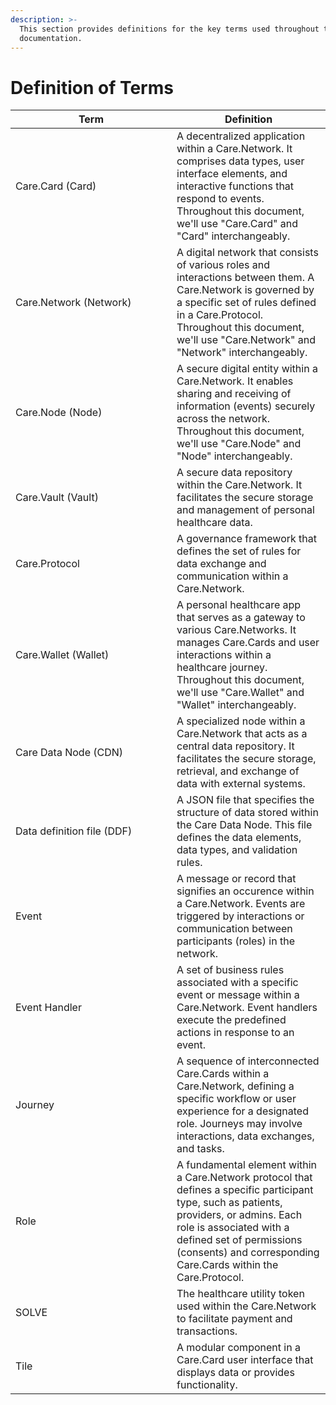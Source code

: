 ```yaml
---
description: >-
  This section provides definitions for the key terms used throughout this
  documentation.
---
```


# Definition of Terms



<table><thead><tr><th width="242">Term</th><th>Definition</th></tr></thead><tbody><tr><td>Care.Card (Card)</td><td>A decentralized application within a Care.Network. It comprises data types, user interface elements, and interactive functions that respond to events. Throughout this document, we'll use "Care.Card" and "Card" interchangeably.</td></tr><tr><td>Care.Network (Network)</td><td>A digital network that consists of various roles and interactions between them. A Care.Network is governed by a specific set of rules defined in a Care.Protocol. Throughout this document, we'll use "Care.Network" and "Network" interchangeably.</td></tr><tr><td>Care.Node (Node)</td><td>A secure digital entity within a Care.Network. It enables sharing and receiving of information (events) securely across the network. Throughout this document, we'll use "Care.Node" and "Node" interchangeably.</td></tr><tr><td>Care.Vault (Vault)</td><td>A secure data repository within the Care.Network. It facilitates the secure storage and management of personal healthcare data.</td></tr><tr><td>Care.Protocol</td><td>A governance framework that defines the set of rules for data exchange and communication within a Care.Network.</td></tr><tr><td>Care.Wallet (Wallet)</td><td>A personal healthcare app that serves as a gateway to various Care.Networks. It manages Care.Cards and user interactions within a healthcare journey. Throughout this document, we'll use "Care.Wallet" and "Wallet" interchangeably.</td></tr><tr><td>Care Data Node (CDN)</td><td>A specialized node within a Care.Network that acts as a central data repository. It facilitates the secure storage, retrieval, and exchange of data with external systems.</td></tr><tr><td>Data definition file (DDF)</td><td>A JSON file that specifies the structure of data stored within the Care Data Node. This file defines the data elements, data types, and validation rules.</td></tr><tr><td>Event</td><td>A message or record that signifies an occurence within a Care.Network. Events are triggered by interactions or communication between participants (roles) in the network.</td></tr><tr><td>Event Handler</td><td>A set of business rules associated with a specific event or message within a Care.Network. Event handlers execute the predefined actions in response to an event.</td></tr><tr><td>Journey</td><td>A sequence of interconnected Care.Cards within a Care.Network, defining a specific workflow or user experience for a designated role. Journeys may involve interactions, data exchanges, and tasks.</td></tr><tr><td>Role</td><td>A fundamental element within a Care.Network protocol that defines a specific participant type, such as patients, providers, or admins. Each role is associated with a defined set of permissions (consents) and corresponding Care.Cards within the Care.Protocol.</td></tr><tr><td>SOLVE</td><td>The healthcare utility token used within the Care.Network to facilitate payment and transactions.</td></tr><tr><td>Tile</td><td>A modular component in a Care.Card user interface that displays data or provides functionality.</td></tr></tbody></table>

